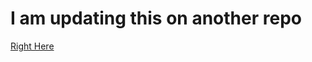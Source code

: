 # I am updating this on another repo
[Right Here](https://github.com/SRGTxTwinkie/Automation-Rebuilt/blob/master/HotkeyModules/main.py)
